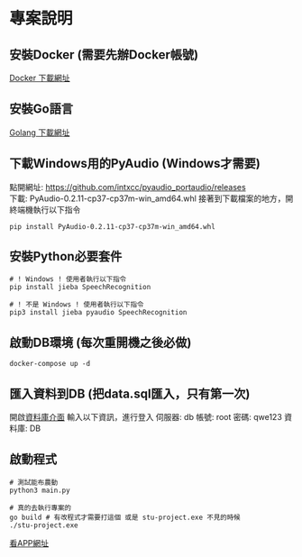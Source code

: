# 專案說明

安裝Docker (需要先辦Docker帳號)
---
[Docker 下載網址](https://www.docker.com/products/docker-desktop)

安裝Go語言
---
[Golang 下載網址](https://golang.org/dl/)

下載Windows用的PyAudio (Windows才需要)
---
點開網址: https://github.com/intxcc/pyaudio_portaudio/releases  
下載: PyAudio-0.2.11-cp37-cp37m-win_amd64.whl
接著到下載檔案的地方，開終端機執行以下指令
```shell
pip install PyAudio-0.2.11-cp37-cp37m-win_amd64.whl
```

安裝Python必要套件
---
```shell
# ! Windows ! 使用者執行以下指令
pip install jieba SpeechRecognition

# ! 不是 Windows ! 使用者執行以下指令
pip3 install jieba pyaudio SpeechRecognition
```

啟動DB環境 (每次重開機之後必做)
---
```shell
docker-compose up -d
```

匯入資料到DB (把data.sql匯入，只有第一次)
---
開啟[資料庫介面](http://127.0.0.1:8080)
輸入以下資訊，進行登入
伺服器: db
帳號: root
密碼: qwe123
資料庫: DB

啟動程式
---
```shell
# 測試能布農動
python3 main.py

# 真的去執行專案的
go build # 有改程式才需要打這個 或是 stu-project.exe 不見的時候
./stu-project.exe
```
[看APP網址](http://127.0.0.1:8000)
